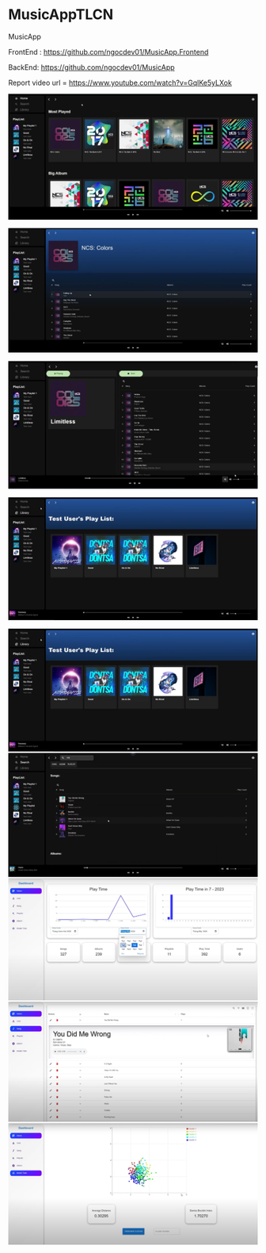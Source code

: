 # MusicAppTLCN
MusicApp

FrontEnd : https://github.com/ngocdev01/MusicApp.Frontend

BackEnd: https://github.com/ngocdev01/MusicApp

Report video url = https://www.youtube.com/watch?v=GqlKe5yLXok

![home](https://github.com/ngocdev01/MusicAppTLCN/blob/main/Screenshot/Screenshot%202024-02-28%20124404.png)

![home](https://github.com/ngocdev01/MusicAppTLCN/blob/main/Screenshot/Screenshot%202024-02-28%20124321.png)


![home](https://github.com/ngocdev01/MusicAppTLCN/blob/main/Screenshot/Screenshot%202024-02-28%20124916.png)


![d](https://github.com/ngocdev01/MusicAppTLCN/blob/main/Screenshot/Screenshot%202024-02-28%20125029.png)

![a](https://github.com/ngocdev01/MusicAppTLCN/blob/main/Screenshot/Screenshot%202024-02-28%20125029.png)
![a](https://github.com/ngocdev01/MusicAppTLCN/blob/main/Screenshot/Screenshot%202024-02-28%20125318.png)
![a](https://github.com/ngocdev01/MusicAppTLCN/blob/main/Screenshot/Screenshot%202024-02-28%20125354.png)
![a](https://github.com/ngocdev01/MusicAppTLCN/blob/main/Screenshot/Screenshot%202024-02-28%20125449.png)
![a](https://github.com/ngocdev01/MusicAppTLCN/blob/main/Screenshot/Screenshot%202024-02-28%20125515.png)
